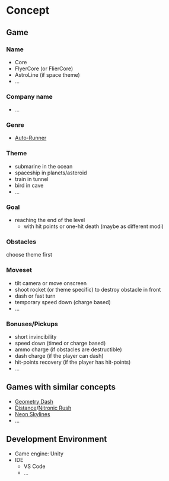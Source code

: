 # Concept


## Game

### Name
- Core
- FlyerCore (or FlierCore)
- AstroLine (if space theme)
- ...

### Company name
- ...

### Genre
- [Auto-Runner](https://en.wikipedia.org/wiki/Platform_game#Endless_running_games) 

### Theme
- submarine in the ocean
- spaceship in planets/asteroid
- train in tunnel
- bird in cave
- ...

### Goal
- reaching the end of the level
	- with hit points or one-hit death (maybe as different modi)

### Obstacles
choose theme first

### Moveset 
- tilt camera or move onscreen
- shoot rocket (or theme specific) to destroy obstacle in front
- dash or fast turn
- temporary speed down (charge based)
- ...

### Bonuses/Pickups
- short invincibility
- speed down (timed or charge based)
- ammo charge (if obstacles are destructible)
- dash charge (if the player can dash)
- hit-points recovery (if the player has hit-points)
- ...

## Games with similar concepts
- [Geometry Dash](https://en.wikipedia.org/wiki/Geometry_Dash)
- [Distance](https://www.youtube.com/watch?v=p7dp5mwhcl8)/[Nitronic Rush](https://www.youtube.com/watch?v=vNuSvuzPL10)
- [Neon Skylines](https://zaphyk.itch.io/neon-skylines)
- ...

## Development Environment
- Game engine: Unity
- IDE
	- VS Code
	- ...
